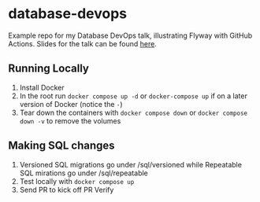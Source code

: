 # database-devops

Example repo for my Database DevOps talk, illustrating Flyway with GitHub Actions. Slides for the talk can be found [here](https://github.com/scottsauber/talks/tree/main/2022-05-11-NDCLondon-DatabaseDevOps).

## Running Locally

1. Install Docker
1. In the root run `docker compose up -d` or `docker-compose up` if on a later version of Docker (notice the `-`)
1. Tear down the containers with `docker compose down` or `docker compose down -v` to remove the volumes

## Making SQL changes

1. Versioned SQL migrations go under /sql/versioned while Repeatable SQL mirations go under /sql/repeatable
1. Test locally with `docker compose up`
1. Send PR to kick off PR Verify
